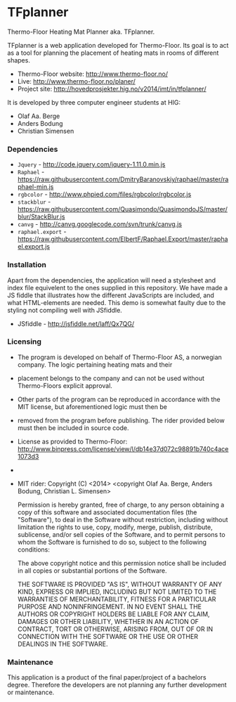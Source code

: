 TFplanner
=======
Thermo-Floor Heating Mat Planner aka. TFplanner.

TFplanner is a web application developed for Thermo-Floor. 
Its goal is to act as a tool for planning the placement of heating mats in rooms of different shapes.

* Thermo-Floor website: http://www.thermo-floor.no/
* Live: http://www.thermo-floor.no/planer/
* Project site: http://hovedprosjekter.hig.no/v2014/imt/in/tfplanner/

It is developed by three computer engineer students at HIG:
* Olaf Aa. Berge
* Anders Bodung
* Christian Simensen

### Dependencies
* `Jquery` - http://code.jquery.com/jquery-1.11.0.min.js
* `Raphael` - https://raw.githubusercontent.com/DmitryBaranovskiy/raphael/master/raphael-min.js
* `rgbcolor` - http://www.phpied.com/files/rgbcolor/rgbcolor.js
* `stackblur` - https://raw.githubusercontent.com/Quasimondo/QuasimondoJS/master/blur/StackBlur.js
* `canvg` - http://canvg.googlecode.com/svn/trunk/canvg.js
* `raphael.export` - https://raw.githubusercontent.com/ElbertF/Raphael.Export/master/raphael.export.js

### Installation
Apart from the dependencies, the application will need a stylesheet and index file equivelent to the ones supplied in this repository.
We have made a JS fiddle that illustrates how the different JavaScripts are included, and what HTML-elements are needed. 
This demo is somewhat faulty due to the styling not compiling well with JSfiddle.

* JSfiddle - http://jsfiddle.net/laff/Qx7QG/

### Licensing
* The program is developed on behalf of Thermo-Floor AS, a norwegian company. The logic pertaining heating mats and their
* placement belongs to the company and can not be used without Thermo-Floors explicit approval.
* Other parts of the program can be reproduced in accordance with the MIT license, but aforementioned logic must then be
* removed from the program before publishing. The rider provided below must then be included in source code.

* License as provided to Thermo-Floor: http://www.binpress.com/license/view/l/db14e37d072c98891b740c4ace1073d3
*
* MIT rider:
    Copyright (C) <2014> <copyright Olaf Aa. Berge, Anders Bodung, Christian L. Simensen>


    Permission is hereby granted, free of charge, to any person obtaining a copy of this software and associated documentation 
	files (the "Software"), to deal in the Software without restriction, including without limitation the rights to use, copy,
	modify, merge, publish, distribute, sublicense, and/or sell copies of the Software, and to permit persons to whom the
	Software is furnished to do so, subject to the following conditions:

    The above copyright notice and this permission notice shall be included in all copies or substantial portions of the Software.

    THE SOFTWARE IS PROVIDED "AS IS", WITHOUT WARRANTY OF ANY KIND, EXPRESS OR IMPLIED, INCLUDING BUT NOT LIMITED TO THE
	WARRANTIES OF MERCHANTABILITY, FITNESS FOR A PARTICULAR PURPOSE AND NONINFRINGEMENT. IN NO EVENT SHALL THE AUTHORS OR
	COPYRIGHT HOLDERS BE LIABLE FOR ANY CLAIM, DAMAGES OR OTHER LIABILITY, WHETHER IN AN ACTION OF CONTRACT, TORT OR OTHERWISE, 
	ARISING FROM, OUT OF OR IN CONNECTION WITH THE SOFTWARE OR THE USE OR OTHER DEALINGS IN THE SOFTWARE.

### Maintenance
This application is a product of the final paper/project of a bachelors degree.
Therefore the developers are not planning any further development or maintenance.
